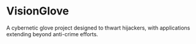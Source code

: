 # VisionGlove
A cybernetic glove project designed to thwart hijackers, with applications extending beyond anti-crime efforts.
